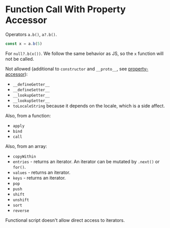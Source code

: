 # Function Call With Property Accessor

Operators `a.b()`, `a?.b()`.

```js
const x = a.b(5)
```

For `null?.b(x())`. We follow the same behavior as JS, so the `x` function will not be called.

Not allowed (additional to `constructor` and `__proto__`, see [property-accessor](./2351-property-accessor.md)):

- `__defineGetter__`
- `__defineSetter__`
- `__lookupGetter__`
- `__lookupSetter__`
- `toLocaleString` because it depends on the locale, which is a side affect.

Also, from a function:

- `apply`
- `bind`
- `call`

Also, from an array:

- `copyWithin`
- `entries` - returns an iterator. An iterator can be mutated by `.next()` or `for()`.
- `values` - returns an iterator.
- `keys` - returns an iterator.
- `pop`
- `push`
- `shift`
- `unshift`
- `sort`
- `reverse`

Functional script doesn't allow direct access to iterators.
